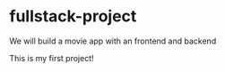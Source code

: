 # fullstack-project

We will build a movie app with an frontend and backend

This is my first project!
